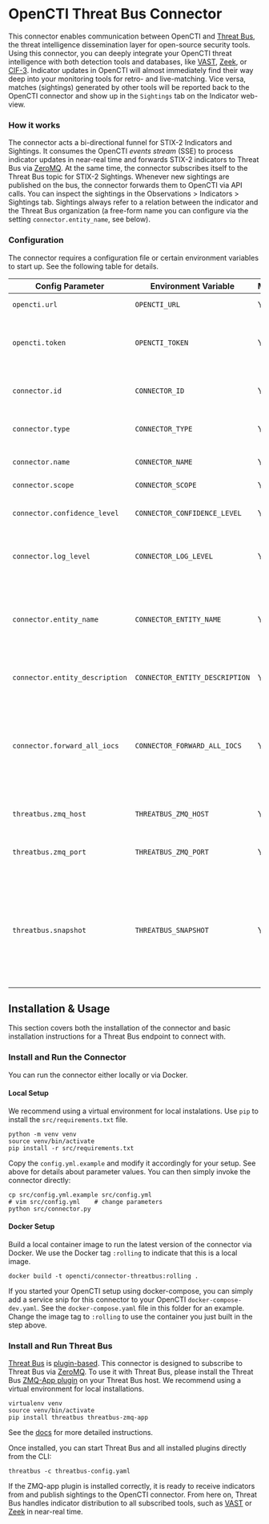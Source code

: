 # OpenCTI Threat Bus Connector

This connector enables communication between OpenCTI and [Threat Bus](https://github.com/tenzir/threatbus), the threat intelligence dissemination layer for open-source security tools. Using this connector, you can deeply integrate your OpenCTI threat intelligence with both detection tools and databases, like [VAST](https://github.com/tenzir/vast), [Zeek](https://github.com/zeek/zeek), or [CIF-3](https://github.com/csirtgadgets/bearded-avenger). Indicator updates in OpenCTI will almost immediately find their way deep into your monitoring tools for retro- and live-matching. Vice versa, matches (sightings) generated by other tools will be reported back to the OpenCTI connector and show up in the `Sightings` tab on the Indicator web-view.

### How it works

The connector acts a bi-directional funnel for STIX-2 Indicators and Sightings. It consumes the OpenCTI *events stream* (SSE) to process indicator updates in near-real time and forwards STIX-2 indicators to Threat Bus via [ZeroMQ](https://zeromq.org/). At the same time, the connector subscribes itself to the Threat Bus topic for STIX-2 Sightings. Whenever new sightings are published on the bus, the connector forwards them to OpenCTI via API calls. You can inspect the sightings in the Observations > Indicators > Sightings tab. Sightings always refer to a relation between the indicator and the Threat Bus organization (a free-form name you can configure via the setting `connector.entity_name`, see below).

### Configuration

The connector requires a configuration file or certain environment variables to start up. See the following table for details.

| Config Parameter                | Environment Variable          | Mandatory | Description |
| ------------------------------- | ----------------------------- | --------- | ----------- |
| `opencti.url`                   | `OPENCTI_URL`                 | Yes       | The URL of the OpenCTI platform. |
| `opencti.token`                 | `OPENCTI_TOKEN`               | Yes       | The default admin token configured in the OpenCTI platform parameters file. |
| `connector.id`                  | `CONNECTOR_ID`                | Yes       | A valid arbitrary `UUIDv4` that must be unique for this connector. |
| `connector.type`                | `CONNECTOR_TYPE`              | Yes       | Must be `STREAM` (this is the connector type). |
| `connector.name`                | `CONNECTOR_NAME`              | Yes       | An arbitrary name for this connector. Unused. |
| `connector.scope`               | `CONNECTOR_SCOPE`             | Yes       | Must be `threatbus`. |
| `connector.confidence_level`    | `CONNECTOR_CONFIDENCE_LEVEL`  | Yes       | The confidence_level of relationships created by the connector. Unused. |
| `connector.log_level`           | `CONNECTOR_LOG_LEVEL`         | Yes       | The log level for this connector, could be `debug`, `info`, `warn` or `error`. |
| `connector.entity_name`         | `CONNECTOR_ENTITY_NAME`       | Yes       | The name for a STIX-2 entity (e.g., the organization in which the connector is used). Used to report Sightings of Indicators as part of this STIX-2 entity.|
| `connector.entity_description`  | `CONNECTOR_ENTITY_DESCRIPTION`| Yes       | The description for the STIX-2 entity. See above.|
| `connector.forward_all_iocs`    | `CONNECTOR_FORWARD_ALL_IOCS`  | Yes       | Set to `true` to forward all Indicators from OpenCTI to Threat Bus. Set to `false` to forward only those whith the `detection` attribute toggled on (`x_opencti_detection = true`).|
| `threatbus.zmq_host`            | `THREATBUS_ZMQ_HOST`          | Yes       | The Threat Bus host (IP address or hostname). |
| `threatbus.zmq_port`            | `THREATBUS_ZMQ_PORT`          | Yes       | The Threat Bus ZMQ management port spawned by the [ZMQ-App plugin](https://docs.tenzir.com/threatbus/plugins/apps/zmq-app). |
| `threatbus.snapshot`            | `THREATBUS_SNAPSHOT`          | Yes       | Request an optional snapshot (number of days) of historic threat intelligence from other apps that are connected to Threat Bus. E.g., use this to export data from MISP or similar and ingest it in OpenCTI.|

## Installation & Usage

This section covers both the installation of the connector and basic installation instructions for a Threat Bus endpoint to connect with.

### Install and Run the Connector

You can run the connector either locally or via Docker.

#### Local Setup

We recommend using a virtual environment for local instalations. Use `pip` to install the `src/requirements.txt` file.

```
python -m venv venv
source venv/bin/activate
pip install -r src/requirements.txt
```

Copy the `config.yml.example` and modify it accordingly for your setup. See above for details about parameter values. You can then simply invoke the connector directly:

```
cp src/config.yml.example src/config.yml
# vim src/config.yml    # change parameters
python src/connector.py
```

#### Docker Setup

Build a local container image to run the latest version of the connector via Docker. We use the Docker tag `:rolling` to indicate that this is a local image.

```
docker build -t opencti/connector-threatbus:rolling .
```

If you started your OpenCTI setup using docker-compose, you can simply add a service snip for this connector to your OpenCTI `docker-compose-dev.yaml`. See the `docker-compose.yaml` file in this folder for an example. Change the image tag to `:rolling` to use the container you just built in the step above.


### Install and Run Threat Bus

[Threat Bus](https://github.com/tenzir/threatbus) is [plugin-based](https://docs.tenzir.com/threatbus/plugins/overview). This connector is designed to subscribe to Threat Bus via [ZeroMQ](https://zeromq.org/). To use it with Threat Bus, please install the Threat Bus [ZMQ-App plugin](https://docs.tenzir.com/threatbus/plugins/apps/zmq-app) on your Threat Bus host. We recommend using a virtual environment for local installations.

```
virtualenv venv
source venv/bin/activate
pip install threatbus threatbus-zmq-app
```

See the [docs](https://docs.tenzir.com/threatbus/plugins/apps/zmq-app) for more detailed instructions.

Once installed, you can start Threat Bus and all installed plugins directly from the CLI:

```
threatbus -c threatbus-config.yaml
```

If the ZMQ-app plugin is installed correctly, it is ready to receive indicators from and publish sightings to the OpenCTI connector. From here on, Threat Bus handles indicator distribution to all subscribed tools, such as [VAST](https://github.com/tenzir/vast) or [Zeek](https://github.com/zeek/zeek) in near-real time.
